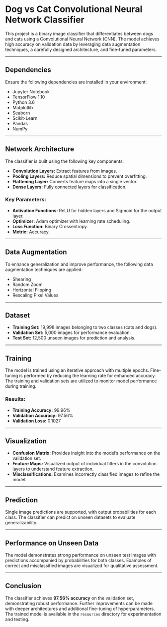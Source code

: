 # Dog vs Cat Convolutional Neural Network Classifier

This project is a binary image classifier that differentiates between dogs and cats using a Convolutional Neural Network (CNN). The model achieves high accuracy on validation data by leveraging data augmentation techniques, a carefully designed architecture, and fine-tuned parameters.

---

## Dependencies

Ensure the following dependencies are installed in your environment:

- Jupyter Notebook
- TensorFlow 1.10
- Python 3.6
- Matplotlib
- Seaborn
- Scikit-Learn
- Pandas
- NumPy

---

## Network Architecture

The classifier is built using the following key components:

- **Convolution Layers:** Extract features from images.
- **Pooling Layers:** Reduce spatial dimensions to prevent overfitting.
- **Flattening Layer:** Converts feature maps into a single vector.
- **Dense Layers:** Fully connected layers for classification.

### Key Parameters:

- **Activation Functions:** ReLU for hidden layers and Sigmoid for the output layer.
- **Optimizer:** Adam optimizer with learning rate scheduling.
- **Loss Function:** Binary Crossentropy.
- **Metric:** Accuracy.

---

## Data Augmentation

To enhance generalization and improve performance, the following data augmentation techniques are applied:

- Shearing
- Random Zoom
- Horizontal Flipping
- Rescaling Pixel Values

---

## Dataset

- **Training Set:** 19,998 images belonging to two classes (cats and dogs).
- **Validation Set:** 5,000 images for performance evaluation.
- **Test Set:** 12,500 unseen images for prediction and analysis.

---

## Training

The model is trained using an iterative approach with multiple epochs. Fine-tuning is performed by reducing the learning rate for enhanced accuracy. The training and validation sets are utilized to monitor model performance during training.

### Results:

- **Training Accuracy:** 99.96%
- **Validation Accuracy:** 97.56%
- **Validation Loss:** 0.1027

---

## Visualization

- **Confusion Matrix:** Provides insight into the model’s performance on the validation set.
- **Feature Maps:** Visualized output of individual filters in the convolution layers to understand feature extraction.
- **Misclassifications:** Examines incorrectly classified images to refine the model.

---

## Prediction

Single image predictions are supported, with output probabilities for each class. The classifier can predict on unseen datasets to evaluate generalizability.

---

## Performance on Unseen Data

The model demonstrates strong performance on unseen test images with predictions accompanied by probabilities for both classes. Examples of correct and misclassified images are visualized for qualitative assessment.

---

## Conclusion

The classifier achieves **97.56% accuracy** on the validation set, demonstrating robust performance. Further improvements can be made with deeper architectures and additional fine-tuning of hyperparameters. The trained model is available in the `resources` directory for experimentation and testing.
